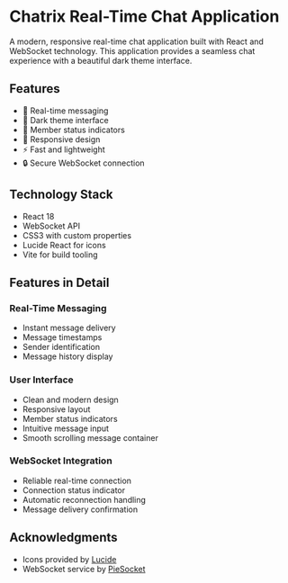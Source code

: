 # Chatrix Real-Time Chat Application

A modern, responsive real-time chat application built with React and WebSocket technology. This application provides a seamless chat experience with a beautiful dark theme interface.

## Features
- 🚀 Real-time messaging
- 🌙 Dark theme interface
- 👥 Member status indicators
- 📱 Responsive design
- ⚡ Fast and lightweight
- 🔒 Secure WebSocket connection

## Technology Stack
- React 18
- WebSocket API
- CSS3 with custom properties
- Lucide React for icons
- Vite for build tooling

## Features in Detail

### Real-Time Messaging
- Instant message delivery
- Message timestamps
- Sender identification
- Message history display

### User Interface
- Clean and modern design
- Responsive layout
- Member status indicators
- Intuitive message input
- Smooth scrolling message container

### WebSocket Integration
- Reliable real-time connection
- Connection status indicator
- Automatic reconnection handling
- Message delivery confirmation

## Acknowledgments
- Icons provided by [Lucide](https://lucide.dev/)
- WebSocket service by [PieSocket](https://www.piesocket.com/)
